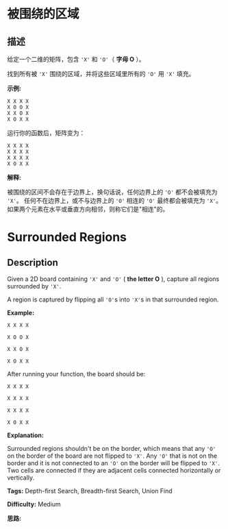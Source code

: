 # 被围绕的区域

## 描述

给定一个二维的矩阵，包含 `'X'` 和 `'O'`（ **字母 O** ）。

找到所有被 `'X'` 围绕的区域，并将这些区域里所有的 `'O'` 用 `'X'` 填充。

**示例:**

    
    
    X X X X
    X O O X
    X X O X
    X O X X
    

运行你的函数后，矩阵变为：

    
    
    X X X X
    X X X X
    X X X X
    X O X X
    

**解释:**

被围绕的区间不会存在于边界上，换句话说，任何边界上的 `'O'` 都不会被填充为 `'X'`。 任何不在边界上，或不与边界上的 `'O'` 相连的 `'O'` 最终都会被填充为 `'X'`。如果两个元素在水平或垂直方向相邻，则称它们是"相连"的。



# Surrounded Regions

## Description



Given a 2D board containing `'X'` and `'O'` ( **the letter O** ), capture all regions surrounded by `'X'`.

A region is captured by flipping all `'O'`s into `'X'`s in that surrounded region.

**Example:**

    
    
    X X X X
    X O O X
    X X O X
    X O X X
    

After running your function, the board should be:

    
    
    X X X X
    X X X X
    X X X X
    X O X X
    

**Explanation:**

Surrounded regions shouldn't be on the border, which means that any `'O'` on the border of the board are not flipped to `'X'`. Any `'O'` that is not on the border and it is not connected to an `'O'` on the border will be flipped to `'X'`. Two cells are connected if they are adjacent cells connected horizontally or vertically.


**Tags:** Depth-first Search, Breadth-first Search, Union Find

**Difficulty:** Medium

**思路:**
